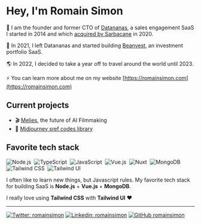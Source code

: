 # Hey, I'm Romain Simon

📧 I am the founder and former CTO of [Datananas](https://www.datananas.com), a sales engagement SaaS I started in 2014 and which [acquired by Sarbacane](https://www.sarbacane.com/datananas) in 2020.

🌱 In 2021, I left Datananas and started building [Beanvest](https://beanvest.com), an investment portfolio SaaS.

🌎 In 2022, I decided to take a year off to travel around the world until 2023.

⚡ You can learn more about me on my website [https://romainsimon.com](https://romainsimon.com)

## Current projects

- 🎬 [Melies](https://melies.co), the future of AI Filmmaking
- 🎨 [Midjourney sref codes library](https://sref-midjourney.com)

## Favorite tech stack

![Node.js](https://img.shields.io/badge/-Node.js-222?style=flat&logo=node.js)&nbsp;
![TypeScript](https://img.shields.io/badge/-TypeScript-222?style=flat&logo=typescript)&nbsp;
![JavaScript](https://img.shields.io/badge/-JavaScript-222?style=flat&logo=javascript)&nbsp;
![Vue.js](https://img.shields.io/badge/Vue.js-222?logo=vue.js)&nbsp;
![Nuxt](https://img.shields.io/badge/Nuxt-222?logo=nuxt.js)&nbsp;
![MongoDB](https://img.shields.io/badge/-MongoDB-222?style=flat&logo=mongodb)&nbsp;
![Tailwind CSS](https://img.shields.io/badge/-Tailwind%20CSS-222?style=flat&logo=tailwindcss)&nbsp;
![Tailwind UI](https://img.shields.io/badge/-Tailwind%20UI-222?style=flat&logo=tailwindcss)

I often like to learn new things, but Javascript rules. My favorite tech stack for building SaaS is **Node.js** + **Vue.js** + **MongoDB**.

I really love using **Tailwind CSS** with **Tailwind UI** ❤️

------


[![Twitter: romainsimon](https://img.shields.io/twitter/follow/romainsimon?style=social)](https://x.com/romainsimon)
[![Linkedin: romainsimon](https://img.shields.io/badge/-romainsimon-blue?style=flat-square&logo=Linkedin&logoColor=white&link=https://www.linkedin.com/in/romainsimon/)](https://www.linkedin.com/in/romainsimon/)
[![GitHub romainsimon](https://img.shields.io/github/followers/romainsimon?label=follow&style=social)](https://github.com/romainsimon)
